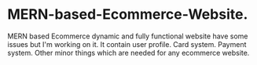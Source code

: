 # MERN-based-Ecommerce-Website.

MERN based Ecommerce dynamic and fully functional website have some issues but I'm working on it.
It contain user profile.
Card system.
Payment system.
Other minor things which are needed for any ecommerce website.
